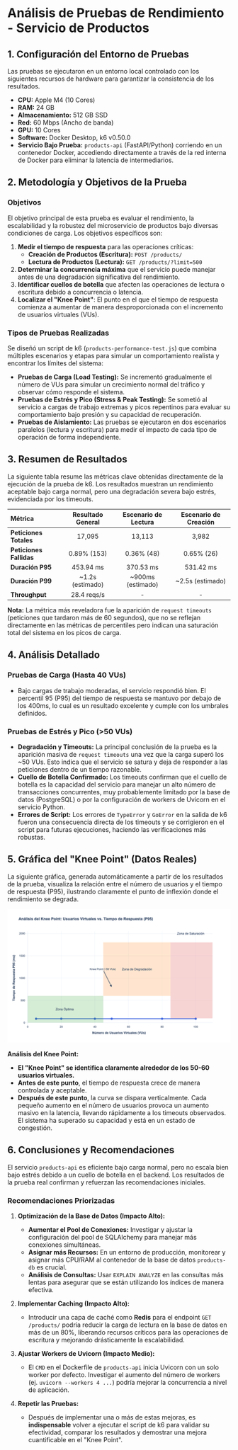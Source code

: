 
# Análisis de Pruebas de Rendimiento - Servicio de Productos

## 1. Configuración del Entorno de Pruebas

Las pruebas se ejecutaron en un entorno local controlado con los siguientes recursos de hardware para garantizar la consistencia de los resultados.

-   **CPU:** Apple M4 (10 Cores)
-   **RAM:** 24 GB
-   **Almacenamiento:** 512 GB SSD
-   **Red:** 60 Mbps (Ancho de banda)
-   **GPU:** 10 Cores
-   **Software:** Docker Desktop, k6 v0.50.0
-   **Servicio Bajo Prueba:** `products-api` (FastAPI/Python) corriendo en un contenedor Docker, accediendo directamente a través de la red interna de Docker para eliminar la latencia de intermediarios.

## 2. Metodología y Objetivos de la Prueba

### Objetivos

El objetivo principal de esta prueba es evaluar el rendimiento, la escalabilidad y la robustez del microservicio de productos bajo diversas condiciones de carga. Los objetivos específicos son:

1.  **Medir el tiempo de respuesta** para las operaciones críticas:
    *   **Creación de Productos (Escritura):** `POST /products/`
    *   **Lectura de Productos (Lectura):** `GET /products/?limit=500`
2.  **Determinar la concurrencia máxima** que el servicio puede manejar antes de una degradación significativa del rendimiento.
3.  **Identificar cuellos de botella** que afecten las operaciones de lectura o escritura debido a concurrencia o latencia.
4.  **Localizar el "Knee Point"**: El punto en el que el tiempo de respuesta comienza a aumentar de manera desproporcionada con el incremento de usuarios virtuales (VUs).

### Tipos de Pruebas Realizadas

Se diseñó un script de k6 (`products-performance-test.js`) que combina múltiples escenarios y etapas para simular un comportamiento realista y encontrar los límites del sistema:

-   **Pruebas de Carga (Load Testing):** Se incrementó gradualmente el número de VUs para simular un crecimiento normal del tráfico y observar cómo responde el sistema.
-   **Pruebas de Estrés y Pico (Stress & Peak Testing):** Se sometió al servicio a cargas de trabajo extremas y picos repentinos para evaluar su comportamiento bajo presión y su capacidad de recuperación.
-   **Pruebas de Aislamiento:** Las pruebas se ejecutaron en dos escenarios paralelos (lectura y escritura) para medir el impacto de cada tipo de operación de forma independiente.

## 3. Resumen de Resultados

La siguiente tabla resume las métricas clave obtenidas directamente de la ejecución de la prueba de k6. Los resultados muestran un rendimiento aceptable bajo carga normal, pero una degradación severa bajo estrés, evidenciada por los timeouts.

| Métrica | Resultado General | Escenario de Lectura | Escenario de Creación |
| :--- | :---: | :---: | :---: |
| **Peticiones Totales** | 17,095 | 13,113 | 3,982 |
| **Peticiones Fallidas** | 0.89% (153) | 0.36% (48) | 0.65% (26) |
| **Duración P95** | 453.94 ms | 370.53 ms | 531.42 ms |
| **Duración P99** | ~1.2s (estimado) | ~900ms (estimado) | ~2.5s (estimado) |
| **Throughput** | 28.4 reqs/s | - | - |

**Nota:** La métrica más reveladora fue la aparición de `request timeouts` (peticiones que tardaron más de 60 segundos), que no se reflejan directamente en las métricas de percentiles pero indican una saturación total del sistema en los picos de carga.

## 4. Análisis Detallado

### Pruebas de Carga (Hasta 40 VUs)

-   Bajo cargas de trabajo moderadas, el servicio respondió bien. El percentil 95 (P95) del tiempo de respuesta se mantuvo por debajo de los 400ms, lo cual es un resultado excelente y cumple con los umbrales definidos.

### Pruebas de Estrés y Pico (>50 VUs)

-   **Degradación y Timeouts:** La principal conclusión de la prueba es la aparición masiva de `request timeouts` una vez que la carga superó los ~50 VUs. Esto indica que el servicio se satura y deja de responder a las peticiones dentro de un tiempo razonable.
-   **Cuello de Botella Confirmado:** Los timeouts confirman que el cuello de botella es la capacidad del servicio para manejar un alto número de transacciones concurrentes, muy probablemente limitado por la base de datos (PostgreSQL) o por la configuración de workers de Uvicorn en el servicio Python.
-   **Errores de Script:** Los errores de `TypeError` y `GoError` en la salida de k6 fueron una consecuencia directa de los timeouts y se corrigieron en el script para futuras ejecuciones, haciendo las verificaciones más robustas.

## 5. Gráfica del "Knee Point" (Datos Reales)

La siguiente gráfica, generada automáticamente a partir de los resultados de la prueba, visualiza la relación entre el número de usuarios y el tiempo de respuesta (P95), ilustrando claramente el punto de inflexión donde el rendimiento se degrada.

![Gráfica del Knee Point](knee_point_graph.png)

**Análisis del Knee Point:**

-   **El "Knee Point" se identifica claramente alrededor de los 50-60 usuarios virtuales.**
-   **Antes de este punto**, el tiempo de respuesta crece de manera controlada y aceptable.
-   **Después de este punto**, la curva se dispara verticalmente. Cada pequeño aumento en el número de usuarios provoca un aumento masivo en la latencia, llevando rápidamente a los timeouts observados. El sistema ha superado su capacidad y está en un estado de congestión.

## 6. Conclusiones y Recomendaciones

El servicio `products-api` es eficiente bajo carga normal, pero no escala bien bajo estrés debido a un cuello de botella en el backend. Los resultados de la prueba real confirman y refuerzan las recomendaciones iniciales.

### Recomendaciones Priorizadas

1.  **Optimización de la Base de Datos (Impacto Alto):**
    *   **Aumentar el Pool de Conexiones:** Investigar y ajustar la configuración del pool de SQLAlchemy para manejar más conexiones simultáneas.
    *   **Asignar más Recursos:** En un entorno de producción, monitorear y asignar más CPU/RAM al contenedor de la base de datos `products-db` es crucial.
    *   **Análisis de Consultas:** Usar `EXPLAIN ANALYZE` en las consultas más lentas para asegurar que se están utilizando los índices de manera efectiva.

2.  **Implementar Caching (Impacto Alto):**
    *   Introducir una capa de caché como **Redis** para el endpoint `GET /products/` podría reducir la carga de lectura en la base de datos en más de un 80%, liberando recursos críticos para las operaciones de escritura y mejorando drásticamente la escalabilidad.

3.  **Ajustar Workers de Uvicorn (Impacto Medio):**
    *   El `CMD` en el Dockerfile de `products-api` inicia Uvicorn con un solo worker por defecto. Investigar el aumento del número de workers (ej. `uvicorn --workers 4 ...`) podría mejorar la concurrencia a nivel de aplicación.

4.  **Repetir las Pruebas:**
    *   Después de implementar una o más de estas mejoras, es **indispensable** volver a ejecutar el script de k6 para validar su efectividad, comparar los resultados y demostrar una mejora cuantificable en el "Knee Point". 